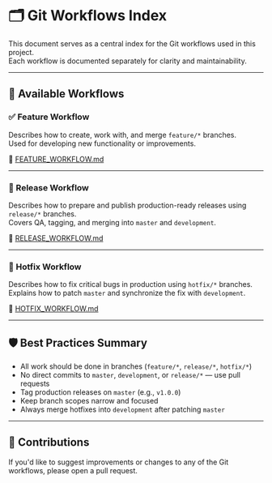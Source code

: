 # 🗂️ Git Workflows Index

This document serves as a central index for the Git workflows used in this project.  
Each workflow is documented separately for clarity and maintainability.

---

## 📄 Available Workflows

### ✅ Feature Workflow

Describes how to create, work with, and merge `feature/*` branches.  
Used for developing new functionality or improvements.

📁 [FEATURE_WORKFLOW.md](./GIT_FEATURE_WORKFLOW.md)

---

### 🚀 Release Workflow

Describes how to prepare and publish production-ready releases using `release/*` branches.  
Covers QA, tagging, and merging into `master` and `development`.

📁 [RELEASE_WORKFLOW.md](./GIT_RELEASE_WORKFLOW.md)

---

### 🧯 Hotfix Workflow

Describes how to fix critical bugs in production using `hotfix/*` branches.  
Explains how to patch `master` and synchronize the fix with `development`.

📁 [HOTFIX_WORKFLOW.md](./GIT_HOTFIX_WORKFLOW.md)

---

## 🛡️ Best Practices Summary

- All work should be done in branches (`feature/*`, `release/*`, `hotfix/*`)
- No direct commits to `master`, `development`, or `release/*` — use pull requests
- Tag production releases on `master` (e.g., `v1.0.0`)
- Keep branch scopes narrow and focused
- Always merge hotfixes into `development` after patching `master`

---

## 🤝 Contributions

If you'd like to suggest improvements or changes to any of the Git workflows, please open a pull request.
